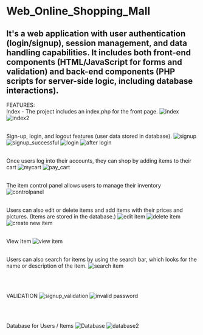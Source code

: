# Web_Online_Shopping_Mall

It's a web application with user authentication (login/signup), session management, and data handling capabilities. It includes both front-end components (HTML/JavaScript for forms and validation) and back-end components (PHP scripts for server-side logic, including database interactions).
---------------------------------------------------------------------
FEATURES:
<br>
Index - The project includes an index.php for the front page.
![index](https://github.com/hanskkangg/Web_Online_Shopping_Mall/assets/156132740/e240841a-a597-4543-adb9-c06df5655bf0)
![index2](https://github.com/hanskkangg/Web_Online_Shopping_Mall/assets/156132740/9bb072fa-59d1-4338-9f6b-68450dd8716a)
<br>
<br>

Sign-up, login, and logout features (user data stored in database).
![signup](https://github.com/hanskkangg/Web_Online_Shopping_Mall/assets/156132740/27f04cb5-d053-4599-b118-1a325e3422ab)
![signup_successful](https://github.com/hanskkangg/Web_Online_Shopping_Mall/assets/156132740/19175f8d-b920-4980-970b-eaa3076f74ac)
![login](https://github.com/hanskkangg/Web_Online_Shopping_Mall/assets/156132740/f9a199a9-f2ea-4e07-9a62-1ca38f55aae2)
![after login](https://github.com/hanskkangg/Web_Online_Shopping_Mall/assets/156132740/72556dba-ddcf-47e6-bbcf-22b0486f3539)
<br>
<br>

Once users log into their accounts, they can shop by adding items to their cart
![mycart](https://github.com/hanskkangg/Web_Online_Shopping_Mall/assets/156132740/c9f6db09-d1d6-4963-9ed2-77af74372770)
![pay_cart](https://github.com/hanskkangg/Web_Online_Shopping_Mall/assets/156132740/5d57504f-a066-4f1a-9f10-78d9b2d468f8)
<br>
<br>

The item control panel allows users to manage their inventory
![controlpanel](https://github.com/hanskkangg/Web_Online_Shopping_Mall/assets/156132740/894a9568-4ac2-4f8b-bbfe-1d95ea9d8967)
<br>
<br>

Users can also edit or delete items and add items with their prices and pictures. (Items are stored in the database.)
![edit item](https://github.com/hanskkangg/Web_Online_Shopping_Mall/assets/156132740/882dd559-dc65-4f91-b539-765571d21f57)
![delete item](https://github.com/hanskkangg/Web_Online_Shopping_Mall/assets/156132740/9b608749-78e7-4aab-8bdd-ca95032597ab)
![create new item](https://github.com/hanskkangg/Web_Online_Shopping_Mall/assets/156132740/b80b23bf-91ad-4a1a-aedc-5691b2d97bbd)
<br>
<br>

View Item
![view item](https://github.com/hanskkangg/Web_Online_Shopping_Mall/assets/156132740/b068c49b-0981-4789-aa80-8290f93fa251)
<br>
<br>

Users can also search for items by using the search bar, which looks for the name or description of the item.
![search item](https://github.com/hanskkangg/Web_Online_Shopping_Mall/assets/156132740/c6929fe1-8e81-4374-a760-4e92df2f97b0)

<br>
<br>

VALIDATION
![signup_validation](https://github.com/hanskkangg/Web_Online_Shopping_Mall/assets/156132740/453340f1-0c9a-48c6-9150-d99e3f2c2812)
![invalid password](https://github.com/hanskkangg/Web_Online_Shopping_Mall/assets/156132740/4e3f4777-935c-4bbf-afd8-b16fd0fc7040)

<br>
<Br>

Database for Users / Items
![Database](https://github.com/hanskkangg/Web_Online_Shopping_Mall/assets/156132740/c1e362a7-0b58-4719-9a17-60e2ffbd568d)
![database2](https://github.com/hanskkangg/Web_Online_Shopping_Mall/assets/156132740/0808659e-ffa4-4e6f-88e8-d492ead98e3f)

